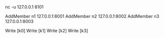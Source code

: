 nc -u 127.0.0.1 8101

AddMember n1 127.0.0.1:8001
AddMember n2 127.0.0.1:8002
AddMember n3 127.0.0.1:8003

Write [k0]
Write [k1]
Write [k2]
Write [k3]


